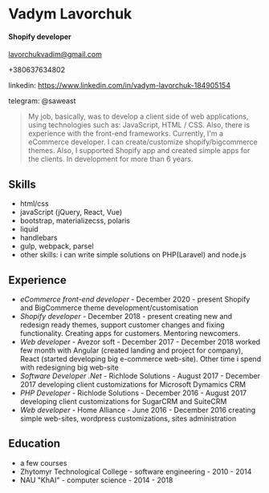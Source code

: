 # Vadym Lavorchuk
#### Shopify developer
lavorchukvadim@gmail.com

+380637634802

linkedin: https://www.linkedin.com/in/vadym-lavorchuk-184905154

telegram: @saweast

>My job, basically, was to develop a client side of web applications, using technologies such as: JavaScript, HTML / CSS. Also, there is experience with the front-end frameworks. Currently, I'm a eCommerce developer. I can create/customize shopify/bigcommerce themes. Also, I supported Shopify app and created simple apps for the clients. In development for more than 6 years.

## Skills
 - html/css
 - javaScript (jQuery, React, Vue)
 - bootstrap, materializecss, polaris
 - liquid
 - handlebars
 - gulp, webpack, parsel
 - other skills: i can write simple solutions on PHP(Laravel) and node.js

## Experience
 - *eCommerce front-end developer* - December 2020 - present
 Shopify and BigCommerce theme development/customisation
 - *Shopify developer* - December 2018 - present
 creating new and redesign ready themes, support customer changes and fixing functionality. Creating apps for customers. Mentoring newcomers.
 - *Web developer* - Avezor soft - December 2017 - December 2018
 worked few month with Angular (created landing and project for company), React (started developing big e-commerce web-site). Other time i spend with redesigning big web-site
 - *Software Developer .Net* - Richlode Solutions - August 2017 - December 2017
 developing client customizations for Microsoft Dymamics CRM
 - *PHP Developer* - Richlode Solutions - December 2016 - August 2017
 developing client customizations for SugarCRM and SuiteCRM
 - *Web developer* - Home Alliance - June 2016 - December 2016
 creating simple web-sites, wordpress customizations, sites administration

## Education
- a few courses
- Zhytomyr Technological College - software engineering - 2010 - 2014
- NAU "KhAI" - computer science - 2014 - 2018
